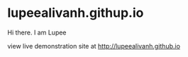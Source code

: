 lupeealivanh.githup.io
======================

Hi there. I am Lupee

view live demonstration site at http://lupeealivanh.github.io

